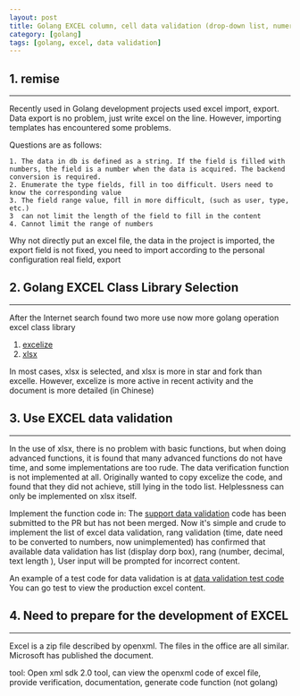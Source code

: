 ```yaml
---
layout: post
title: Golang EXCEL column, cell data validation (drop-down list, numeric text length check)
category: [golang]
tags: [golang, excel, data validation]
---
```




## 1. remise
---

Recently used in Golang development projects used excel import, export. Data export is no problem, just write excel on the line. However, importing templates has encountered some problems.

Questions are as follows:

    1. The data in db is defined as a string. If the field is filled with numbers, the field is a number when the data is acquired. The backend conversion is required.
    2. Enumerate the type fields, fill in too difficult. Users need to know the corresponding value
    3. The field range value, fill in more difficult, (such as user, type, etc.)
    3  can not limit the length of the field to fill in the content
    4. Cannot limit the range of numbers

Why not directly put an excel file, the data in the project is imported, the export field is not fixed, you need to import according to the personal configuration real field, export

## 2. Golang EXCEL Class Library Selection
---

After the Internet search found two more use now more golang operation excel class library
1. [excelize](https://github.com/360EntSecGroup-Skylar/excelize)
2. [xlsx](https://github.com/tealeg/xlsx)

In most cases, xlsx is selected, and xlsx is more in star and fork than excelle. However, excelize is more active in recent activity and the document is more detailed (in Chinese)


## 3. Use EXCEL data validation
---
In the use of xlsx, there is no problem with basic functions, but when doing advanced functions, it is found that many advanced functions do not have time, and some implementations are too rude. The data verification function is not implemented at all. Originally wanted to copy excelize the code, and found that they did not achieve, still lying in the todo list. Helplessness can only be implemented on xlsx itself.

Implement the function code in:
The [support data validation](https://github.com/rentiansheng/xlsx) code has been submitted to the PR but has not been merged.
Now it's simple and crude to implement the list of excel data validation, rang validation (time, date need to be converted to numbers, now unimplemented) has confirmed that available data validation has list (display dorp box), rang (number, decimal, text length ), User input will be prompted for incorrect content.

An example of a test code for data validation is at [data validation test code](https://github.com/rentiansheng/xlsx/blob/dev_master/datavalidation_test.go)
You can go test to view the production excel content.

## 4. Need to prepare for the development of EXCEL
---

Excel is a zip file described by openxml.
The files in the office are all similar. Microsoft has published the document.

tool:
Open xml sdk 2.0 tool, can view the openxml code of excel file, provide verification, documentation, generate code function (not golang)